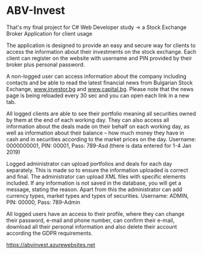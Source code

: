 # ABV-Invest
That's my final project for C# Web Developer study -> a Stock Exchange Broker Application for client usage

The application is designed to provide an easy and secure way for clients to access the information about their investments on the stock exchange. Each client can register on the website with username and PIN provided by their broker plus personal password. 

A non-logged user can access information about the company including contacts and be able to read the latest financial news from Bulgarian Stock Exchange, www.investor.bg and www.capital.bg. Please note that the news page is being reloaded every 30 sec and you can open each link in a new tab.

All logged clients are able to see their portfolio meaning all securities owned by them at the end of each working day. They can also access all information about the deals made on their behalf on each working day, as well as information about their balance – how much money they have in cash and in securities according to the market prices on the day. Username: 0000000001, PIN: 00001, Pass: 789-Asd (there is data entered for 1-4 Jan 2019)

Logged administrator can upload portfolios and deals for each day separately. This is made so to ensure the information uploaded is correct and final. The administrator can upload XML files with specific elements included. If any information is not saved in the database, you will get a message, stating the reason. Apart from this the administrator can add currency types, market types and types of securities. Username: ADMIN, PIN: 00000, Pass: 789-Admin

All logged users have an access to their profile, where they can change their password, e-mail and phone number, can confirm their e-mail, download all their personal information and also delete their account according the GDPR requirements.

https://abvinvest.azurewebsites.net 